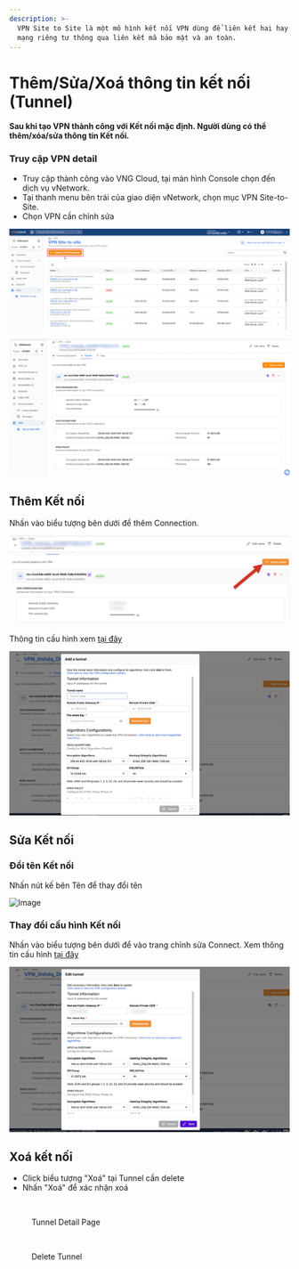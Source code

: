 ```yaml
---
description: >-
  VPN Site to Site là một mô hình kết nối VPN dùng để liên kết hai hay nhiều
  mạng riêng tư thông qua liên kết mã bảo mật và an toàn.
---
```


# Thêm/Sửa/Xoá thông tin kết nối (Tunnel)

**Sau khi tạo VPN thành công với Kết nối mặc định. Người dùng có thể thêm/xóa/sửa thông tin Kết nối.**

### Truy cập VPN detail

* Truy cập thành công vào VNG Cloud, tại màn hình Console chọn đến dịch vụ vNetwork.
* Tại thanh menu bên trái của giao diện vNetwork, chọn mục VPN Site-to-Site.
* Chọn VPN cần chỉnh sửa

![Image](https://github.com/vngcloud/docs/blob/main/Vietnamese/.gitbook/assets/1%20(2).png?raw=true)

![Image](https://github.com/vngcloud/docs/blob/main/Vietnamese/.gitbook/assets/image%20(8)%20(1)%20(1)%20(1).png?raw=true)

## Thêm Kết nối

Nhấn vào biểu tượng bên dưới để thêm Connection.

![Image](https://github.com/vngcloud/docs/blob/main/Vietnamese/.gitbook/assets/image%20(846).png?raw=true)

Thông tin cấu hình xem [tại đây ](https://docs.vngcloud.vn/vng-cloud-document/vn/vnetwork/vpn-virtual-private-network-site-to-site/tao-ket-noi-site-to-site-vpn#cau-hinh-default-tunnel)

![Image](https://github.com/vngcloud/docs/blob/main/Vietnamese/.gitbook/assets/image%20(847).png?raw=true)

## Sửa Kết nối

### Đổi tên Kết nối

Nhấn nút kế bên Tên để thay đổi tên



![Image](https://github.com/vngcloud/docs/blob/main/Vietnamese/.gitbook/assets/image%20(2)%20(1)%20(1)%20(1)%20(1)%20(1).png?raw=true)

### Thay đổi cấu hình Kết nối

Nhấn vào biểu tượng bên dưới để vào trang chỉnh sửa Connect. Xem thông tin cấu hình [tại đây](https://docs.vngcloud.vn/vng-cloud-document/vn/vnetwork/vpn-virtual-private-network-site-to-site/tao-ket-noi-site-to-site-vpn#cau-hinh-default-tunnel)

![Image](https://github.com/vngcloud/docs/blob/main/Vietnamese/.gitbook/assets/image%20(7)%20(1)%20(1)%20(1).png?raw=true)

## Xoá kết nối

* Click biểu tượng "Xoá" tại Tunnel cần delete
* Nhấn "Xoá" để xác nhận xoá

<figure><img src="https://docs.vngcloud.vn/~gitbook/image?url=https%3A%2F%2F1985221522-files.gitbook.io%2F%7E%2Ffiles%2Fv0%2Fb%2Fgitbook-x-prod.appspot.com%2Fo%2Fspaces%252F7rE7M1L7GYcwQzNGd0aB%252Fuploads%252FAndXdGgYMf22hiZKCA9o%252Fimage.png%3Falt%3Dmedia%26token%3D23897fd8-cc18-470e-adab-5dde0f5cbb7f&#x26;width=768&#x26;dpr=4&#x26;quality=100&#x26;sign=b8e37009&#x26;sv=2" alt=""><figcaption><p>Tunnel Detail Page</p></figcaption></figure>

<figure><img src="https://docs.vngcloud.vn/~gitbook/image?url=https%3A%2F%2F1985221522-files.gitbook.io%2F%7E%2Ffiles%2Fv0%2Fb%2Fgitbook-x-prod.appspot.com%2Fo%2Fspaces%252F7rE7M1L7GYcwQzNGd0aB%252Fuploads%252FKtqkg4gYqGngBsCEPgJz%252Fimage.png%3Falt%3Dmedia%26token%3D99a9d8b8-cfe0-46fb-887b-b8117cfc9032&#x26;width=768&#x26;dpr=4&#x26;quality=100&#x26;sign=6b42d20a&#x26;sv=2" alt=""><figcaption><p>Delete Tunnel</p></figcaption></figure>
